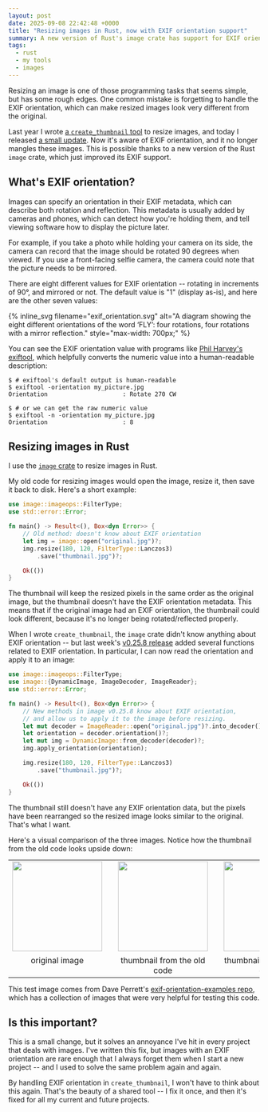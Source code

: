 ```yaml
---
layout: post
date: 2025-09-08 22:42:48 +0000
title: "Resizing images in Rust, now with EXIF orientation support"
summary: A new version of Rust's image crate has support for EXIF orientation, which allows me to resize images without mangling their rotation.
tags:
  - rust
  - my tools
  - images
---
```

Resizing an image is one of those programming tasks that seems simple, but has some rough edges.
One common mistake is forgetting to handle the EXIF orientation, which can make resized images look very different from the original.

Last year I wrote [a `create_thumbnail` tool](/2024/create-thumbnail/) to resize images, and today I released [a small update](https://github.com/alexwlchan/create_thumbnail/releases/tag/v1.0.2).
Now it's aware of EXIF orientation, and it no longer mangles these images.
This is possible thanks to a new version of the Rust `image` crate, which just improved its EXIF support.

## What's EXIF orientation?

Images can specify an orientation in their EXIF metadata, which can describe both rotation and reflection.
This metadata is usually added by cameras and phones, which can detect how you're holding them, and tell viewing software how to display the picture later.

For example, if you take a photo while holding your camera on its side, the camera can record that the image should be rotated 90 degrees when viewed.
If you use a front-facing selfie camera, the camera could note that the picture needs to be mirrored.

There are eight different values for EXIF orientation -- rotating in increments of 90&deg;, and mirrored or not.
The default value is "1" (display as-is), and here are the other seven values:

{%
  inline_svg
  filename="exif_orientation.svg"
  alt="A diagram showing the eight different orientations of the word ‘FLY’: four rotations, four rotations with a mirror reflection."
  style="max-width: 700px;"
%}

You can see the EXIF orientation value with programs like [Phil Harvey's exiftool][exiftool], which helpfully converts the numeric value into a human-readable description:

```console
$ # exiftool's default output is human-readable
$ exiftool -orientation my_picture.jpg
Orientation                     : Rotate 270 CW

$ # or we can get the raw numeric value
$ exiftool -n -orientation my_picture.jpg
Orientation                     : 8
```

[exiftool]: https://exiftool.org/

## Resizing images in Rust

I use the [`image` crate](https://crates.io/crates/image) to resize images in Rust.

My old code for resizing images would open the image, resize it, then save it back to disk.
Here's a short example:

```rust
use image::imageops::FilterType;
use std::error::Error;

fn main() -> Result<(), Box<dyn Error>> {
    // Old method: doesn't know about EXIF orientation
    let img = image::open("original.jpg")?;
    img.resize(180, 120, FilterType::Lanczos3)
        .save("thumbnail.jpg")?;

    Ok(())
}
```

The thumbnail will keep the resized pixels in the same order as the original image, but the thumbnail doesn't have the EXIF orientation metadata.
This means that if the original image had an EXIF orientation, the thumbnail could look different, because it's no longer being rotated/reflected properly.

When I wrote `create_thumbnail`, the `image` crate didn't know anything about EXIF orientation -- but last week's [v0.25.8 release](https://github.com/image-rs/image/releases/tag/v0.25.8) added several functions related to EXIF orientation.
In particular, I can now read the orientation and apply it to an image:

```rust
use image::imageops::FilterType;
use image::{DynamicImage, ImageDecoder, ImageReader};
use std::error::Error;

fn main() -> Result<(), Box<dyn Error>> {
    // New methods in image v0.25.8 know about EXIF orientation,
    // and allow us to apply it to the image before resizing.
    let mut decoder = ImageReader::open("original.jpg")?.into_decoder()?;
    let orientation = decoder.orientation()?;
    let mut img = DynamicImage::from_decoder(decoder)?;
    img.apply_orientation(orientation);

    img.resize(180, 120, FilterType::Lanczos3)
        .save("thumbnail.jpg")?;

    Ok(())
}
```

The thumbnail still doesn't have any EXIF orientation data, but the pixels have been rearranged so the resized image looks similar to the original.
That's what I want.

Here's a visual comparison of the three images.
Notice how the thumbnail from the old code looks upside down:

<style>
  #examples {
    margin: 0 auto;
  }

  #examples tr {
    display: grid;
    grid-template-columns: repeat(3, 1fr);
    grid-gap: 1em;
    text-align: center;
  }

  #examples img {
    width: 180px;
    margin-bottom: 8px;
  }
</style>

<table id="examples">
  <tr>
    <td>
      <img src="/images/2025/original_exif_image.jpg" alt="" style="aspect-ratio: 1800/1200;">
      <span>original image</span>
    </td>
    <td>
      <img src="/images/2025/thumbnail_without_exif_aware.jpg" alt="" style="aspect-ratio: 180/120;">
      <span>thumbnail from the old code</span>
    </td>
    <td>
      <img src="/images/2025/thumbnail_with_exif_aware.jpg" alt="" style="aspect-ratio: 180/120;">
      <span>thumbnail from the new code</span>
    </td>
  </tr>
</table>

This test image comes from Dave Perrett's [exif-orientation-examples repo](https://github.com/recurser/exif-orientation-examples), which has a collection of images that were very helpful for testing this code.

## Is this important?

This is a small change, but it solves an annoyance I've hit in every project that deals with images.
I've written this fix, but images with an EXIF orientation are rare enough that I always forget them when I start a new project -- and I used to solve the same problem again and again.

By handling EXIF orientation in `create_thumbnail`, I won't have to think about this again.
That's the beauty of a shared tool -- I fix it once, and then it's fixed for all my current and future projects.
